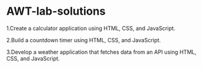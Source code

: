 # AWT-lab-solutions
1.Create a calculator application using HTML, CSS, and JavaScript.

2.Build a countdown timer using HTML, CSS, and JavaScript.

3.Develop a weather application that fetches data from an API using HTML, CSS, and JavaScript.

